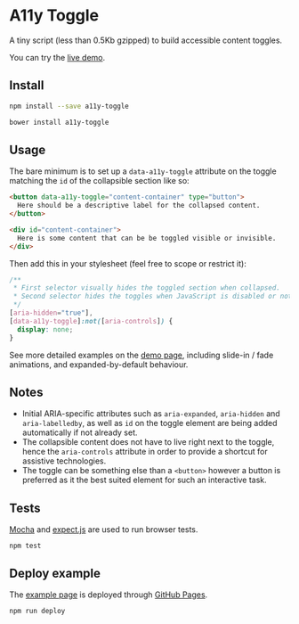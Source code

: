 # A11y Toggle

A tiny script (less than 0.5Kb gzipped) to build accessible content toggles.

You can try the [live demo](http://edenspiekermann.github.io/a11y-toggle/).


## Install

```sh
npm install --save a11y-toggle
```

```sh
bower install a11y-toggle
```


## Usage

The bare minimum is to set up a `data-a11y-toggle` attribute on the toggle matching the `id` of the collapsible section like so:

```html
<button data-a11y-toggle="content-container" type="button">
  Here should be a descriptive label for the collapsed content.
</button>

<div id="content-container">
  Here is some content that can be be toggled visible or invisible.
</div>
```

Then add this in your stylesheet (feel free to scope or restrict it):

```css
/**
 * First selector visually hides the toggled section when collapsed.
 * Second selector hides the toggles when JavaScript is disabled or not loaded.
 */
[aria-hidden="true"],
[data-a11y-toggle]:not([aria-controls]) {
  display: none;
}
```

See more detailed examples on the [demo page](http://edenspiekermann.github.io/a11y-toggle/), including slide-in / fade animations, and expanded-by-default behaviour.

## Notes

* Initial ARIA-specific attributes such as `aria-expanded`, `aria-hidden` and `aria-labelledby`, as well as `id` on the toggle element are being added automatically if not already set.
* The collapsible content does not have to live right next to the toggle, hence the `aria-controls` attribute in order to provide a shortcut for assistive technologies.
* The toggle can be something else than a `<button>` however a button is preferred as it the best suited element for such an interactive task.


## Tests

[Mocha](https://mochajs.org/) and [expect.js](https://github.com/Automattic/expect.js) are used to run browser tests.

```
npm test
```


## Deploy example

The [example page](http://edenspiekermann.github.io/a11y-toggle/) is deployed through [GitHub Pages](https://pages.github.com/). 

```
npm run deploy
```
